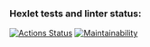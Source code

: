 ### Hexlet tests and linter status:
[![Actions Status](https://github.com/VovaTyan/java-project-lvl1/workflows/hexlet-check/badge.svg)](https://github.com/VovaTyan/java-project-lvl1/actions)
[![Maintainability](https://api.codeclimate.com/v1/badges/37ef8aadf552d431ea48/maintainability)](https://codeclimate.com/github/VovaTyan/java-project-lvl1/maintainability)
